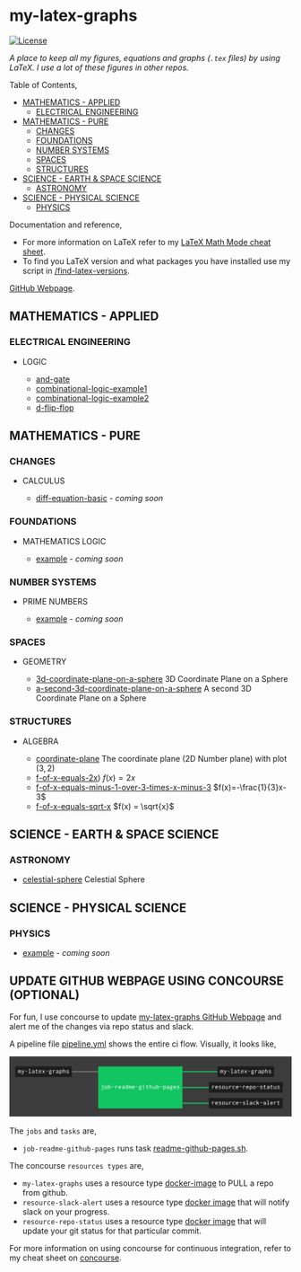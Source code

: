 # my-latex-graphs

[![License](http://img.shields.io/:license-mit-blue.svg)](http://jeffdecola.mit-license.org)

_A place to keep all my figures, equations
 and graphs (`.tex` files) by using LaTeX.
I use a lot of these figures in other repos._

Table of Contents,

* [MATHEMATICS - APPLIED](https://github.com/JeffDeCola/my-latex-graphs#mathematics---applied)
  * [ELECTRICAL ENGINEERING](https://github.com/JeffDeCola/my-latex-graphs#electrical-engineering)
* [MATHEMATICS - PURE](https://github.com/JeffDeCola/my-latex-graphs#mathematics---pure)
  * [CHANGES](https://github.com/JeffDeCola/my-latex-graphs#changes)
  * [FOUNDATIONS](https://github.com/JeffDeCola/my-latex-graphs#foundations)
  * [NUMBER SYSTEMS](https://github.com/JeffDeCola/my-latex-graphs#number-systems)
  * [SPACES](https://github.com/JeffDeCola/my-latex-graphs#spaces)
  * [STRUCTURES](https://github.com/JeffDeCola/my-latex-graphs#structures)
* [SCIENCE - EARTH & SPACE SCIENCE](https://github.com/JeffDeCola/my-latex-graphs#science---earth--space-science)
  * [ASTRONOMY](https://github.com/JeffDeCola/my-latex-graphs#astronomy)
* [SCIENCE - PHYSICAL SCIENCE](https://github.com/JeffDeCola/my-latex-graphs#science---physical-science)
  * [PHYSICS](https://github.com/JeffDeCola/my-latex-graphs#physics)
  
Documentation and reference,

* For more information on LaTeX refer to my
  [LaTeX Math Mode cheat sheet](https://github.com/JeffDeCola/my-cheat-sheets/blob/master/software/development/languages/latex-cheat-sheet/latex-math-mode.md).
* To find you LaTeX version and what packages you have installed use
  my script in
  [/find-latex-versions](https://github.com/JeffDeCola/my-latex-graphs/tree/master/find-latex-versions).

[GitHub Webpage](https://jeffdecola.github.io/my-latex-graphs/).

## MATHEMATICS - APPLIED

### ELECTRICAL ENGINEERING

* LOGIC

  * [and-gate](https://github.com/JeffDeCola/my-latex-graphs/tree/master/mathematics/applied/electrical-engineering/logic/and-gate)
  * [combinational-logic-example1](https://github.com/JeffDeCola/my-latex-graphs/tree/master/mathematics/applied/electrical-engineering/logic/combinational-logic-example1)
  * [combinational-logic-example2](https://github.com/JeffDeCola/my-latex-graphs/tree/master/mathematics/applied/electrical-engineering/logic/combinational-logic-example2)
  * [d-flip-flop](https://github.com/JeffDeCola/my-latex-graphs/tree/master/mathematics/applied/electrical-engineering/logic/d-flip-flop)

## MATHEMATICS - PURE

### CHANGES

* CALCULUS

  * [diff-equation-basic](https://github.com/JeffDeCola/my-latex-graphs/tree/master/mathematics/pure/changes/calculus/diff-equation-basic) -
    _coming soon_

### FOUNDATIONS

* MATHEMATICS LOGIC

  * [example](https://github.com/JeffDeCola/my-latex-graphs/tree/master/mathematics/pure/foundations/mathematics-logic/example) -
    _coming soon_

### NUMBER SYSTEMS

* PRIME NUMBERS

  * [example](https://github.com/JeffDeCola/my-latex-graphs/tree/master/mathematics/pure/number-systems/prime-numbers/example) -
    _coming soon_

### SPACES

* GEOMETRY

  * [3d-coordinate-plane-on-a-sphere](https://github.com/JeffDeCola/my-latex-graphs/tree/master/mathematics/pure/spaces/geometry/3d-coordinate-plane-on-a-sphere)
    3D Coordinate Plane on a Sphere
  * [a-second-3d-coordinate-plane-on-a-sphere](https://github.com/JeffDeCola/my-latex-graphs/tree/master/mathematics/pure/spaces/geometry/a-second-3d-coordinate-plane-on-a-sphere)
    A second 3D Coordinate Plane on a Sphere

### STRUCTURES

* ALGEBRA

  * [coordinate-plane](https://github.com/JeffDeCola/my-latex-graphs/tree/master/mathematics/pure/structures/algebra/coordinate-plane) The coordinate plane (2D Number plane) with plot $(3,2)$
  * [f-of-x-equals-2x](https://github.com/JeffDeCola/my-latex-graphs/tree/master/mathematics/pure/structures/algebra/f-of-x-equals-2x)) $f(x) = 2x$
  * [f-of-x-equals-minus-1-over-3-times-x-minus-3](https://github.com/JeffDeCola/my-latex-graphs/tree/master/mathematics/pure/structures/algebra/f-of-x-equals-minus-1-over-3-times-x-minus-3) $f(x)=-\frac{1}{3}x-3$
  * [f-of-x-equals-sqrt-x](https://github.com/JeffDeCola/my-latex-graphs/tree/master/mathematics/pure/structures/algebra/f-of-x-equals-sqrt-x) $f(x) = \sqrt{x}$

## SCIENCE - EARTH & SPACE SCIENCE

### ASTRONOMY

* [celestial-sphere](https://github.com/JeffDeCola/my-latex-graphs/tree/master/science/earth-and-space-science/astronomy/celestial-sphere)
  Celestial Sphere

## SCIENCE - PHYSICAL SCIENCE

### PHYSICS

* [example](https://github.com/JeffDeCola/my-latex-graphs/tree/master/science/physical-science/physics) -
  _coming soon_

## UPDATE GITHUB WEBPAGE USING CONCOURSE (OPTIONAL)

For fun, I use concourse to update
[my-latex-graphs GitHub Webpage](https://jeffdecola.github.io/my-latex-graphs/)
and alert me of the changes via repo status and slack.

A pipeline file [pipeline.yml](https://github.com/JeffDeCola/my-latex-graphs/tree/master/ci/pipeline.yml)
shows the entire ci flow. Visually, it looks like,

![IMAGE - my-latex-graphs concourse ci pipeline - IMAGE](docs/pics/my-latex-graphs-pipeline.jpg)

The `jobs` and `tasks` are,

* `job-readme-github-pages` runs task
  [readme-github-pages.sh](https://github.com/JeffDeCola/my-latex-graphs/tree/master/ci/scripts/readme-github-pages.sh).

The concourse `resources types` are,

* `my-latex-graphs` uses a resource type
  [docker-image](https://hub.docker.com/r/concourse/git-resource/)
  to PULL a repo from github.
* `resource-slack-alert` uses a resource type
  [docker image](https://hub.docker.com/r/cfcommunity/slack-notification-resource)
  that will notify slack on your progress.
* `resource-repo-status` uses a resource type
  [docker image](https://hub.docker.com/r/dpb587/github-status-resource)
  that will update your git status for that particular commit.

For more information on using concourse for continuous integration,
refer to my cheat sheet on [concourse](https://github.com/JeffDeCola/my-cheat-sheets/tree/master/software/operations-tools/continuous-integration-continuous-deployment/concourse-cheat-sheet).
